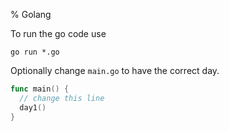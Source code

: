 % Golang

To run the go code use

```
go run *.go
```

Optionally change `main.go` to have the correct day.

```go
func main() {
  // change this line
  day1()  
}
```

